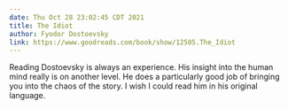 ```yaml
---
date: Thu Oct 28 23:02:45 CDT 2021
title: The Idiot
author: Fyodor Dostoevsky
link: https://www.goodreads.com/book/show/12505.The_Idiot
---
```


Reading Dostoevsky is always an experience. His insight into the human mind really
is on another level. He does a particularly good job of bringing you into the 
chaos of the story. I wish I could read him in his original language.
